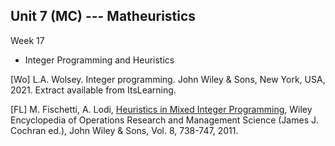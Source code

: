 ## Unit 7 (MC) --- Matheuristics

Week 17

- Integer Programming and Heuristics



[Wo] L.A. Wolsey. Integer programming. John Wiley & Sons, New York, USA, 2021. Extract available from ItsLearning.

[FL] M. Fischetti, A. Lodi, [Heuristics in Mixed Integer
  Programming](https://homepages.cwi.nl/~dadush/workshop/discrepancy-ip/papers/heuristics-survey-fischetti-lodi-11.pdf),
  Wiley Encyclopedia of Operations Research and Management Science
  (James J. Cochran ed.), John Wiley & Sons, Vol. 8, 738-747, 2011.
